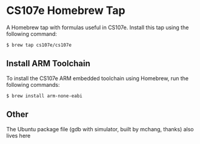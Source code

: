 # CS107e Homebrew Tap

A Homebrew tap with formulas useful in CS107e. Install this tap using the
following command:

    $ brew tap cs107e/cs107e

## Install ARM Toolchain

To install the CS107e ARM embedded toolchain using Homebrew, run the following commands:

    $ brew install arm-none-eabi

## Other

The Ubuntu package file (gdb with simulator, built by mchang, thanks) also lives here
